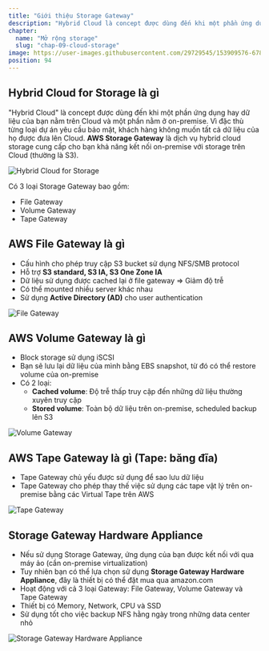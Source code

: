 ```yaml
---
title: "Giới thiệu Storage Gateway"
description: "Hybrid Cloud là concept được dùng đến khi một phần ứng dụng hay dữ liệu của bạn nằm trên Cloud và một phần nằm ở on-premise. Vì đặc thù từng loại dự án yêu cầu bảo mật, khách hàng không muốn tất cả dữ liệu của họ được đưa lên Cloud. AWS Storage Gateway là dịch vụ hybrid cloud storage cung cấp cho bạn khả năng kết nối on-premise với storage trên Cloud (S3)."
chapter:
  name: "Mở rộng storage"
  slug: "chap-09-cloud-storage"
image: https://user-images.githubusercontent.com/29729545/153909576-6789f647-f2f9-4d0a-bf19-993e0aec4404.png
position: 94
---
```


## Hybrid Cloud for Storage là gì

"Hybrid Cloud" là concept được dùng đến khi một phần ứng dụng hay dữ liệu của bạn nằm trên Cloud và một phần nằm ở on-premise. Vì đặc thù từng loại dự án yêu cầu bảo mật, khách hàng không muốn tất cả dữ liệu của họ được đưa lên Cloud. **AWS Storage Gateway** là dịch vụ hybrid cloud storage cung cấp cho bạn khả năng kết nối on-premise với storage trên Cloud (thường là S3).

![Hybrid Cloud for Storage](https://d1.awsstatic.com/pdp-how-it-works-assets/product-page-diagram_AWS-Storage-Gateway_HIW@2x.6df96d96cdbaa61ed3ce935262431aabcfb9e52d.png)

Có 3 loại Storage Gateway bao gồm:

- File Gateway
- Volume Gateway
- Tape Gateway

## AWS File Gateway là gì

- Cấu hình cho phép truy cập S3 bucket sử dụng NFS/SMB protocol
- Hỗ trợ **S3 standard, S3 IA, S3 One Zone IA**
- Dữ liệu sử dụng được cached lại ở file gateway => Giảm độ trễ
- Có thể mounted nhiều server khác nhau
- Sử dụng **Active Directory (AD)** cho user authentication

![File Gateway](https://user-images.githubusercontent.com/29729545/153909576-6789f647-f2f9-4d0a-bf19-993e0aec4404.png)

## AWS Volume Gateway là gì

- Block storage sử dụng iSCSI
- Bạn sẽ lưu lại dữ liệu của mình bằng EBS snapshot, từ đó có thể restore volume của on-premise
- Có 2 loại:
  - **Cached volume**: Độ trễ thấp truy cập đến những dữ liệu thường xuyên truy cập
  - **Stored volume**: Toàn bộ dữ liệu trên on-premise, scheduled backup lên S3

![Volume Gateway](https://user-images.githubusercontent.com/29729545/154086310-497a2c10-cfcf-4170-9547-5911854ae7ad.png)

## AWS Tape Gateway là gì (Tape: băng đĩa)

- Tape Gateway chủ yếu được sử dụng để sao lưu dữ liệu
- Tape Gateway cho phép thay thế việc sử dụng các tape vật lý trên on-premise bằng các Virtual Tape trên AWS

![Tape Gateway](<https://d1.awsstatic.com/product-marketing/Product-Page-Diagram_Tape-Gateway_HIW%402x%20(2).5ba3326ea93003722acc487804a34971613ec3c1.png>)

## Storage Gateway Hardware Appliance

- Nếu sử dụng Storage Gateway, ứng dụng của bạn được kết nối với qua máy ảo (cần on-premise virtualization)
- Tuy nhiên bạn có thể lựa chọn sử dụng **Storage Gateway Hardware Appliance**, đây là thiết bị có thể đặt mua qua amazon.com
- Hoạt động với cả 3 loại Gateway: File Gateway, Volume Gateway và Tape Gateway
- Thiết bị có Memory, Network, CPU và SSD
- Sử dụng tốt cho việc backup NFS hằng ngày trong những data center nhỏ

![Storage Gateway Hardware Appliance](https://d2908q01vomqb2.cloudfront.net/e1822db470e60d090affd0956d743cb0e7cdf113/2020/08/12/AWS-Storage-Gateway-Hardware-Appliance-photo1.png)
